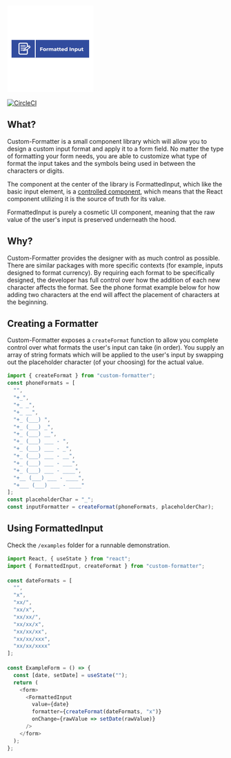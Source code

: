 ![header](/img/formatted-input-logo.png)

[![CircleCI](https://circleci.com/gh/CityBaseInc/formatted-input.svg?style=svg&circle-token=5037d4066397bd922d54f2bef98d612a87afd6dd)](https://circleci.com/gh/CityBaseInc/formatted-input)

## What?

Custom-Formatter is a small component library which will allow you to design a custom input format and apply it to a form field. No matter the type of formatting your form needs, you are able to customize what type of format the input takes and the symbols being used in between the characters or digits.

The component at the center of the library is FormattedInput, which like the basic input element, is a [controlled component](https://reactjs.org/docs/forms.html#controlled-components), which means that the React component utilizing it is the source of truth for its value.

FormattedInput is purely a cosmetic UI component, meaning that the raw value of the user's input is preserved underneath the hood.

## Why?

Custom-Formatter provides the designer with as much control as possible. There are similar packages with more specific contexts (for example, inputs designed to format currency). By requiring each format to be specifically designed, the developer has full control over how the addition of each new character affects the format. See the phone format example below for how adding two characters at the end will affect the placement of characters at the beginning.

## Creating a Formatter

Custom-Formatter exposes a `createFormat` function to allow you complete control over what formats the user's input can take (in order). You supply an array of string formats which will be applied to the user's input by swapping out the placeholder character (of your choosing) for the actual value.

```javascript
import { createFormat } from "custom-formatter";
const phoneFormats = [
  "",
  "+_",
  "+_ _",
  "+_ __",
  "+_ (___) ",
  "+_ (___) _",
  "+_ (___) __",
  "+_ (___) ___ - ",
  "+_ (___) ___ - _",
  "+_ (___) ___ - __",
  "+_ (___) ___ - ___",
  "+_ (___) ___ - ____",
  "+__ (___) ___ - ____",
  "+___ (___) ___ - ____"
];
const placeholderChar = "_";
const inputFormatter = createFormat(phoneFormats, placeholderChar);
```

## Using FormattedInput

Check the `/examples` folder for a runnable demonstration.

```javascript
import React, { useState } from "react";
import { FormattedInput, createFormat } from "custom-formatter";

const dateFormats = [
  "",
  "x",
  "xx/",
  "xx/x",
  "xx/xx/",
  "xx/xx/x",
  "xx/xx/xx",
  "xx/xx/xxx",
  "xx/xx/xxxx"
];

const ExampleForm = () => {
  const [date, setDate] = useState("");
  return (
    <form>
      <FormattedInput
        value={date}
        formatter={createFormat(dateFormats, "x")}
        onChange={rawValue => setDate(rawValue)}
      />
    </form>
  );
};
```
